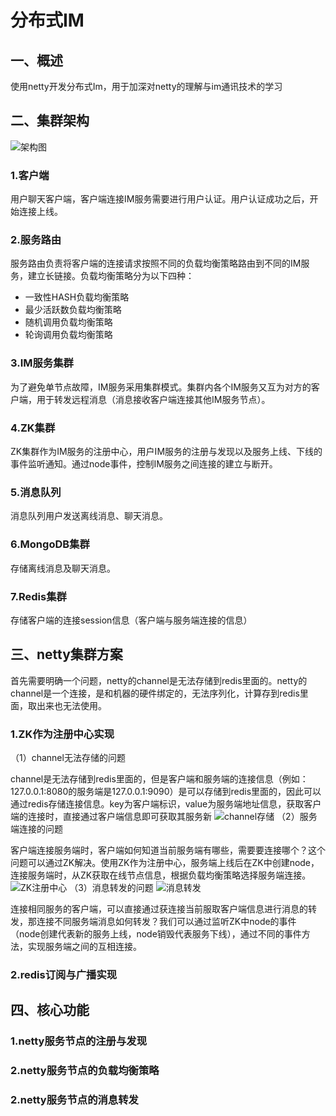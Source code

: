 # 分布式IM
## 一、概述
使用netty开发分布式Im，用于加深对netty的理解与im通讯技术的学习
## 二、集群架构
![架构图](https://img-blog.csdnimg.cn/27c34099715546f2945239a4688708d5.png)
### 1.客户端
用户聊天客户端，客户端连接IM服务需要进行用户认证。用户认证成功之后，开始连接上线。
### 2.服务路由
服务路由负责将客户端的连接请求按照不同的负载均衡策略路由到不同的IM服务，建立长链接。负载均衡策略分为以下四种：
- 一致性HASH负载均衡策略
- 最少活跃数负载均衡策略
- 随机调用负载均衡策略
- 轮询调用负载均衡策略
### 3.IM服务集群
为了避免单节点故障，IM服务采用集群模式。集群内各个IM服务又互为对方的客户端，用于转发远程消息（消息接收客户端连接其他IM服务节点）。
### 4.ZK集群
ZK集群作为IM服务的注册中心，用户IM服务的注册与发现以及服务上线、下线的事件监听通知。通过node事件，控制IM服务之间连接的建立与断开。
### 5.消息队列
消息队列用户发送离线消息、聊天消息。
### 6.MongoDB集群
存储离线消息及聊天消息。
### 7.Redis集群
存储客户端的连接session信息（客户端与服务端连接的信息）
## 三、netty集群方案
首先需要明确一个问题，netty的channel是无法存储到redis里面的。netty的channel是一个连接，是和机器的硬件绑定的，无法序列化，计算存到redis里面，取出来也无法使用。
### 1.ZK作为注册中心实现
（1）channel无法存储的问题

channel是无法存储到redis里面的，但是客户端和服务端的连接信息（例如：127.0.0.1:8080的服务端是127.0.0.1:9090）是可以存储到redis里面的，因此可以通过redis存储连接信息。key为客户端标识，value为服务端地址信息，获取客户端的连接时，直接通过客户端信息即可获取其服务新
![channel存储](https://img-blog.csdnimg.cn/74d482dbd4cc49db8520e50630bb8dd6.png)
（2）服务端连接的问题

客户端连接服务端时，客户端如何知道当前服务端有哪些，需要要连接哪个？这个问题可以通过ZK解决。使用ZK作为注册中心，服务端上线后在ZK中创建node，连接服务端时，从ZK获取在线节点信息，根据负载均衡策略选择服务端连接。
![ZK注册中心](https://img-blog.csdnimg.cn/b2534128090a462bb9217e104de27996.png)
（3）消息转发的问题
![消息转发](https://img-blog.csdnimg.cn/22951f45d82a41a39fb00065239fd5d6.png)


连接相同服务的客户端，可以直接通过获连接当前服取客户端信息进行消息的转发，那连接不同服务端消息如何转发？我们可以通过监听ZK中node的事件（node创建代表新的服务上线，node销毁代表服务下线），通过不同的事件方法，实现服务端之间的互相连接。
### 2.redis订阅与广播实现
## 四、核心功能
### 1.netty服务节点的注册与发现
### 2.netty服务节点的负载均衡策略
### 2.netty服务节点的消息转发
